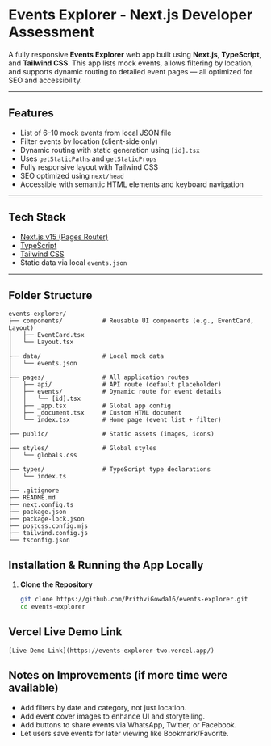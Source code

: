 #  Events Explorer - Next.js Developer Assessment

A fully responsive **Events Explorer** web app built using **Next.js**, **TypeScript**, and **Tailwind CSS**. This app lists mock events, allows filtering by location, and supports dynamic routing to detailed event pages — all optimized for SEO and accessibility.

---

##  Features

-  List of 6–10 mock events from local JSON file
-  Filter events by location (client-side only)
-  Dynamic routing with static generation using `[id].tsx`
-  Uses `getStaticPaths` and `getStaticProps`
-  Fully responsive layout with Tailwind CSS
-  SEO optimized using `next/head`
-  Accessible with semantic HTML elements and keyboard navigation

---

##  Tech Stack

- [Next.js v15 (Pages Router)](https://nextjs.org/)
- [TypeScript](https://www.typescriptlang.org/)
- [Tailwind CSS](https://tailwindcss.com/)
- Static data via local `events.json`

---

##  Folder Structure

    events-explorer/
    ├── components/           # Reusable UI components (e.g., EventCard, Layout)
    │   ├── EventCard.tsx
    │   └── Layout.tsx
    │
    ├── data/                 # Local mock data
    │   └── events.json
    │
    ├── pages/                # All application routes
    │   ├── api/              # API route (default placeholder)
    │   ├── events/           # Dynamic route for event details
    │   │   └── [id].tsx
    │   ├── _app.tsx          # Global app config
    │   ├── _document.tsx     # Custom HTML document
    │   └── index.tsx         # Home page (event list + filter)
    │
    ├── public/               # Static assets (images, icons)
    │
    ├── styles/               # Global styles
    │   └── globals.css
    │
    ├── types/                # TypeScript type declarations
    │   └── index.ts
    │
    ├── .gitignore
    ├── README.md
    ├── next.config.ts
    ├── package.json
    ├── package-lock.json
    ├── postcss.config.mjs
    ├── tailwind.config.js
    └── tsconfig.json


##  Installation & Running the App Locally

1. **Clone the Repository**
   ```bash
   git clone https://github.com/PrithviGowda16/events-explorer.git
   cd events-explorer

##  Vercel Live Demo Link

    [Live Demo Link](https://events-explorer-two.vercel.app/)


##  Notes on Improvements (if more time were available)

-  Add filters by date and category, not just location.
-  Add event cover images to enhance UI and storytelling.
-  Add buttons to share events via WhatsApp, Twitter, or Facebook.
-  Let users save events for later viewing like Bookmark/Favorite.